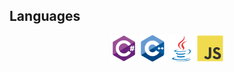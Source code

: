 ## Languages

<p align="center">
  <img src='https://raw.githubusercontent.com/devicons/devicon/master/icons/csharp/csharp-original.svg' height='42px'/>
  <img src='https://raw.githubusercontent.com/devicons/devicon/master/icons/cplusplus/cplusplus-original.svg' height='42px'>
  <img src='https://raw.githubusercontent.com/devicons/devicon/master/icons/java/java-original.svg' height='42px'>
  <img src='https://raw.githubusercontent.com/devicons/devicon/master/icons/javascript/javascript-original.svg' height='42px'>
</p>
